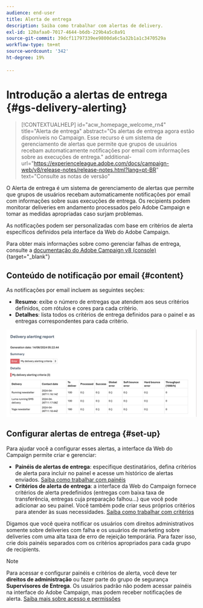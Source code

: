 ```yaml
---
audience: end-user
title: Alerta de entrega
description: Saiba como trabalhar com alertas de delivery.
exl-id: 120afaa0-7017-4644-b6db-229b4a5c8a91
source-git-commit: 39dcf11797339ee9800da6c5a32b1a1c3470529a
workflow-type: tm+mt
source-wordcount: '342'
ht-degree: 19%

---
```


# Introdução a alertas de entrega {#gs-delivery-alerting}


>[!CONTEXTUALHELP]
>id="acw_homepage_welcome_rn4"
>title="Alerta de entrega"
>abstract="Os alertas de entrega agora estão disponíveis no Campaign. Esse recurso é um sistema de gerenciamento de alertas que permite que grupos de usuários recebam automaticamente notificações por email com informações sobre as execuções de entrega."
>additional-url="https://experienceleague.adobe.com/docs/campaign-web/v8/release-notes/release-notes.html?lang=pt-BR" text="Consulte as notas de versão"

O Alerta de entrega é um sistema de gerenciamento de alertas que permite que grupos de usuários recebam automaticamente notificações por email com informações sobre suas execuções de entrega. Os recipients podem monitorar deliveries em andamento processados pelo Adobe Campaign e tomar as medidas apropriadas caso surjam problemas.

As notificações podem ser personalizadas com base em critérios de alerta específicos definidos pela interface da Web do Adobe Campaign.

Para obter mais informações sobre como gerenciar falhas de entrega, consulte a [documentação do Adobe Campaign v8 (console)](https://experienceleague.adobe.com/en/docs/campaign/campaign-v8/send/failures/delivery-failures#send){target="_blank"}

## Conteúdo de notificação por email {#content}

As notificações por email incluem as seguintes seções:

* **Resumo**: exibe o número de entregas que atendem aos seus critérios definidos, com rótulos e cores para cada critério.
* **Detalhes**: lista todos os critérios de entrega definidos para o painel e as entregas correspondentes para cada critério.

![](assets/alerting-email.png)

## Configurar alertas de entrega {#set-up}

Para ajudar você a configurar esses alertas, a interface da Web do Campaign permite criar e gerenciar:

* **Painéis de alertas de entrega**: especifique destinatários, defina critérios de alerta para incluir no painel e acesse um histórico de alertas enviados. [Saiba como trabalhar com painéis](../msg/delivery-alerting-dashboards.md)
* **Critérios de alerta de entrega**: a interface da Web do Campaign fornece critérios de alerta predefinidos (entregas com baixa taxa de transferência, entregas cuja preparação falhou...) que você pode adicionar ao seu painel. Você também pode criar seus próprios critérios para atender às suas necessidades. [Saiba como trabalhar com critérios](../msg/delivery-alerting-criteria.md)

Digamos que você queira notificar os usuários com direitos administrativos somente sobre deliveries com falha e os usuários de marketing sobre deliveries com uma alta taxa de erro de rejeição temporária. Para fazer isso, crie dois painéis separados com os critérios apropriados para cada grupo de recipients.

>[!NOTE]
>
>Para acessar e configurar painéis e critérios de alerta, você deve ter **direitos de administração** ou fazer parte do grupo de segurança **Supervisores de Entrega**. Os usuários padrão não podem acessar painéis na interface do Adobe Campaign, mas podem receber notificações de alerta. [Saiba mais sobre acesso e permissões](../get-started/permissions.md)
